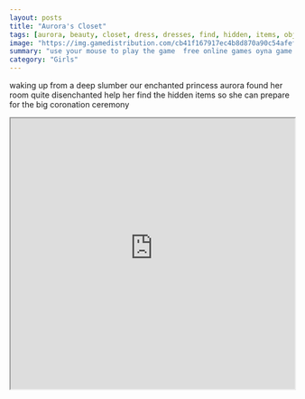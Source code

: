 ```yaml
---
layout: posts
title: "Aurora's Closet"
tags: [aurora, beauty, closet, dress, dresses, find, hidden, items, objects, room, seek, sleeping, free, online, games, oyna, game, free, games, play, play, games]
image: "https://img.gamedistribution.com/cb41f167917ec4b8d870a90c54afef7d.jpg"
summary: "use your mouse to play the game  free online games oyna game free games play play games"
category: "Girls"
---
```


waking up from a deep slumber our enchanted princess aurora found her room quite disenchanted help her find the hidden items so she can prepare for the big coronation ceremony

<iframe width="100%" height="480px;" src="https://flash.gamedistribution.com?game=cb41f167917ec4b8d870a90c54afef7d"></iframe>